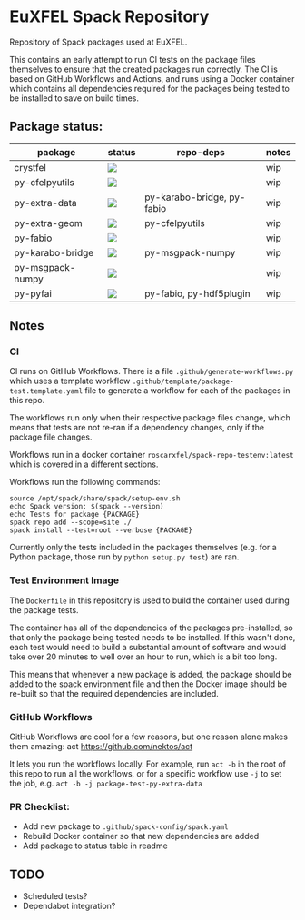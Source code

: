 #  EuXFEL Spack Repository

Repository of Spack packages used at EuXFEL.

This contains an early attempt to run CI tests on the package files themselves
to ensure that the created packages run correctly. The CI is based on GitHub
Workflows and Actions, and runs using a Docker container which contains all
dependencies required for the packages being tested to be installed to save on
build times.

## Package status:

| package          | status                                                                              | repo-deps                   | notes |
|------------------|-------------------------------------------------------------------------------------|-----------------------------|-------|
| crystfel         | ![](https://github.com/robertrosca/spack-repo/workflows/crystfel/badge.svg)         |                             | wip   |
| py-cfelpyutils   | ![](https://github.com/robertrosca/spack-repo/workflows/py-cfelpyutils/badge.svg)   |                             | wip   |
| py-extra-data    | ![](https://github.com/robertrosca/spack-repo/workflows/py-extra-data/badge.svg)    | py-karabo-bridge, py-fabio  | wip   |
| py-extra-geom    | ![](https://github.com/robertrosca/spack-repo/workflows/py-extra-geom/badge.svg)    | py-cfelpyutils              | wip   |
| py-fabio         | ![](https://github.com/robertrosca/spack-repo/workflows/py-fabio/badge.svg)         |                             | wip   |
| py-karabo-bridge | ![](https://github.com/robertrosca/spack-repo/workflows/py-karabo-bridge/badge.svg) | py-msgpack-numpy            | wip   |
| py-msgpack-numpy | ![](https://github.com/robertrosca/spack-repo/workflows/py-msgpack-numpy/badge.svg) |                             | wip   |
| py-pyfai         | ![](https://github.com/robertrosca/spack-repo/workflows/py-pyfai/badge.svg)         | py-fabio, py-hdf5plugin     | wip   |

## Notes

### CI

CI runs on GitHub Workflows. There is a file `.github/generate-workflows.py`
which uses a template workflow `.github/template/package-test.template.yaml`
file to generate a workflow for each of the packages in this repo.

The workflows run only when their respective package files change, which means
that tests are not re-ran if a dependency changes, only if the package file
changes.

Workflows run in a docker container `roscarxfel/spack-repo-testenv:latest` which
is covered in a different sections.

Workflows run the following commands:

```
source /opt/spack/share/spack/setup-env.sh
echo Spack version: $(spack --version)
echo Tests for package {PACKAGE}
spack repo add --scope=site ./
spack install --test=root --verbose {PACKAGE}
```
Currently only the tests included in the packages themselves (e.g. for a
Python package, those run by `python setup.py test`) are ran.

### Test Environment Image

The `Dockerfile` in this repository is used to build the container used during
the package tests.

The container has all of the dependencies of the packages pre-installed, so that
only the package being tested needs to be installed. If this wasn't done, each
test would need to build a substantial amount of software and would take over 20
minutes to well over an hour to run, which is a bit too long.

This means that whenever a new package is added, the package should be added to
the spack environment file and then the Docker image should be re-built so that
the required dependencies are included.

### GitHub Workflows

GitHub Workflows are cool for a few reasons, but one reason alone makes them
amazing: act https://github.com/nektos/act

It lets you run the workflows locally. For example, run `act -b` in the root of
this repo to run all the workflows, or for a specific workflow use `-j` to set
the job, e.g. `act -b -j package-test-py-extra-data`

### PR Checklist:

- Add new package to `.github/spack-config/spack.yaml`
- Rebuild Docker container so that new dependencies are added
- Add package to status table in readme

## TODO

- Scheduled tests?
- Dependabot integration?
